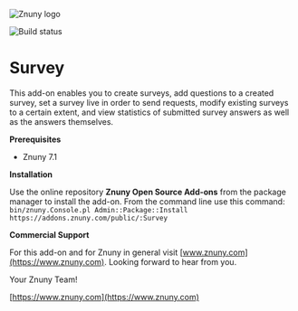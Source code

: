 ![Znuny logo](https://znuny.com/assets/images/logo_small.png)

![Build status](https://badge.proxy.znuny.com/Survey/rel-7_1)

Survey
======

This add-on enables you to create surveys, add questions to a created survey, set a survey live in order to send requests, modify existing surveys to a certain extent, and view statistics of submitted survey answers as well as the answers themselves.

**Prerequisites**

- Znuny 7.1

**Installation**

Use the online repository **Znuny Open Source Add-ons** from the package manager to install the add-on. From the command line use this command: `bin/znuny.Console.pl Admin::Package::Install  https://addons.znuny.com/public/:Survey`

**Commercial Support**

For this add-on and for Znuny in general visit [www.znuny.com](https://www.znuny.com). Looking forward to hear from you.


Your Znuny Team!

[https://www.znuny.com](https://www.znuny.com)
